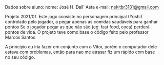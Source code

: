 Dados sobre aluno:
nome: José H. Dall' Asta
e-mail: nekitbr3131@gmail.com

Projeto 2021/01:
Este jogo consiste no personagem principal (Yoshi) controlado pelo jogador, a pegar apenas as comidas saudáveis para ganhar pontos
Se o jogador pegar as que não são (eg: fast food, coca) perderá pontos de vida.
O projeto teve como base o código feito pelo professor Marcos Santos.

A princípio eu iria fazer em conjunto com o Vitor, porém o computador dele estava com problemas, então para nao me atrasar fiz um rápido com base no seu código.
